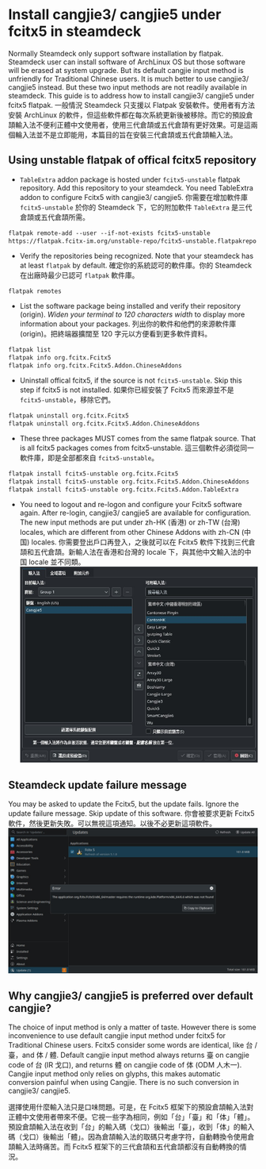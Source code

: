 # Install cangjie3/ cangjie5 under fcitx5 in steamdeck

Normally Steamdeck only support software installation by flatpak. Steamdeck user can install software of ArchLinux OS but those software will be erased at system upgrade. But its default cangjie input method is unfriendly for Traditional Chinese users. It is much better to use cangjie3/ cangjie5 instead. But these two input methods are not readily available in steamdeck. This guide is to address how to install cangjie3/ cangjie5 under fcitx5 flatpak. 一般情況 Steamdeck 只支援以 Flatpak 安裝軟件。使用者有方法安裝 ArchLinux 的軟件，但這些軟件都在每次系統更新後被移除。而它的預設倉頡輸入法不便利正體中文使用者，使用三代倉頡或五代倉頡有更好效果。可是這兩個輪入法並不是立即能用，本篇目的旨在安裝三代倉頡或五代倉頡輸入法。

## Using unstable flatpak of offical fcitx5 repository
- ```TableExtra``` addon package is hosted under ```fcitx5-unstable``` flatpak repository. Add this repository to your steamdeck. You need TableExtra addon to configure Fcitx5 with cangjie3/ cangjie5. 你需要在增加軟件庫 ```fcitx5-unstable``` 於你的 Steamdeck 下，它的附加軟件 ```TableExtra``` 是三代倉頡或五代倉頡所需。
```
flatpak remote-add --user --if-not-exists fcitx5-unstable https://flatpak.fcitx-im.org/unstable-repo/fcitx5-unstable.flatpakrepo
```

- Verify the repositories being recognized. Note that your steamdeck has at least ```flatpak``` by default. 確定你的系統認可的軟件庫。你的 Steamdeck 在出廠時最少已認可 ```flatpak``` 軟件庫。
```
flatpak remotes
```

- List the software package being installed and verify their repository (origin). *Widen your terminal to 120 characters width* to display more information about your packages. 列出你的軟件和他們的來源軟件庫 (origin)。把終端器擴闊至 120 字元以方便看到更多軟件資料。
```
flatpak list
flatpak info org.fcitx.Fcitx5
flatpak info org.fcitx.Fcitx5.Addon.ChineseAddons
```

- Uninstall offical fcitx5, if the source is not ```fcitx5-unstable```. Skip this step if fcitx5 is not installed. 如果你已經安裝了 Fcitx5 而來源並不是```fcitx5-unstable```，移除它們。
```
flatpak uninstall org.fcitx.Fcitx5
flatpak uninstall org.fcitx.Fcitx5.Addon.ChineseAddons
```

- These three packages MUST comes from the same flatpak source. That is all fcitx5 packages comes from fcitx5-unstable. 這三個軟件必須從同一軟件庫，即是全部都來自 ```fcitx5-unstable```。
```
flatpak install fcitx5-unstable org.fcitx.Fcitx5
flatpak install fcitx5-unstable org.fcitx.Fcitx5.Addon.ChineseAddons
flatpak install fcitx5-unstable org.fcitx.Fcitx5.Addon.TableExtra
```

- You need to logout and re-logon and configure your Fcitx5 software again. After re-login, cangjie3/ cangjie5 are available for configuration. The new input methods are put under zh-HK (香港) or zh-TW (台灣) locales, which are different from other Chinese Addons with zh-CN (中国) locales. 你需要登出戶口再登入，之後就可以在 Fcitx5 軟件下找到三代倉頡和五代倉頡。新輸人法在香港和台灣的 locale 下，與其他中文輸入法的中国 locale 並不同類。
![Alt](fcitx5_table_extra.jpg)

## Steamdeck update failure message
You may be asked to update the Fcitx5, but the update fails. Ignore the update failure message. Skip update of this software. 你會被要求更新 Fcitx5 軟件，然後更新失敗。可以無視這項通知。以後不必更新這項軟件。
![Alt](steamdeck_fcitx5_update_fail.jpg)

## Why cangjie3/ cangjie5 is preferred over default cangjie?
The choice of input method is only a matter of taste. However there is some inconvenience to use default cangjie input method under fcitx5 for Traditional Chinese users. Fcitx5 consider some words are identical, like 台 / 臺，and 体 / 體. Default cangjie input method always returns 臺 on cangjie code of 台 (IR 戈口), and returns 體 on cangjie code of 体 (ODM 人木一). Cangjie input method only relies on glyphs, this makes automatic conversion painful when using Cangjie. There is no such conversion in cangjie3/ cangjie5. 

選擇使用什麼輸入法只是口味問題。可是，在 Fcitx5 框架下的預設倉頡輸入法對正體中文使用者帶來不便。它視一些字為相同，例如「台」「臺」和「体」「體」。預設倉頡輸入法在收到「台」的輸入碼（戈口）後輸出「臺」，收到「体」的輸入碼（戈口）後輸出「體」。因為倉頡輸入法的取碼只考慮字符，自動轉換令使用倉頡輸入法時痛苦。而 Fcitx5 框架下的三代倉頡和五代倉頡都沒有自動轉換的情況。



